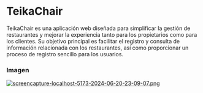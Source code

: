 
# TeikaChair
TeikaChair es una aplicación web diseñada para simplificar la gestión de restaurantes y mejorar la experiencia tanto para los propietarios como para los clientes. Su objetivo principal es facilitar el registro y consulta de información relacionada con los restaurantes, así como proporcionar un proceso de registro sencillo para los usuarios.

### Imagen

[![screencapture-localhost-5173-2024-06-20-23-09-07.png](https://i.postimg.cc/BnMDtwXZ/screencapture-localhost-5173-2024-06-20-23-09-07.png)](https://postimg.cc/YvLjsR6T)
